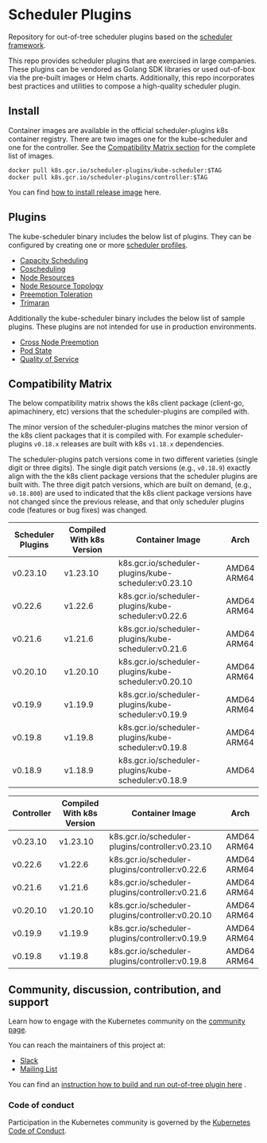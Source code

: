 # Scheduler Plugins

Repository for out-of-tree scheduler plugins based on the [scheduler framework](https://kubernetes.io/docs/concepts/scheduling-eviction/scheduling-framework/).

This repo provides scheduler plugins that are exercised in large companies.
These plugins can be vendored as Golang SDK libraries or used out-of-box via the pre-built images or Helm charts.
Additionally, this repo incorporates best practices and utilities to compose a high-quality scheduler plugin.

## Install

Container images are available in the official scheduler-plugins k8s container registry. There are two images one
for the kube-scheduler and one for the controller. See the [Compatibility Matrix section](#compatibility-matrix)
for the complete list of images.

```shell
docker pull k8s.gcr.io/scheduler-plugins/kube-scheduler:$TAG
docker pull k8s.gcr.io/scheduler-plugins/controller:$TAG
```

You can find [how to install release image](doc/install.md) here.

## Plugins

The kube-scheduler binary includes the below list of plugins. They can be configured by creating one or more
[scheduler profiles](https://kubernetes.io/docs/reference/scheduling/config/#multiple-profiles).

* [Capacity Scheduling](pkg/capacityscheduling/README.md)
* [Coscheduling](pkg/coscheduling/README.md)
* [Node Resources](pkg/noderesources/README.md)
* [Node Resource Topology](pkg/noderesourcetopology/README.md)
* [Preemption Toleration](pkg/preemptiontoleration/README.md)
* [Trimaran](pkg/trimaran/README.md)

Additionally the kube-scheduler binary includes the below list of sample plugins. These plugins are not intended for use in production
environments.

* [Cross Node Preemption](pkg/crossnodepreemption/README.md)
* [Pod State](pkg/podstate/README.md)
* [Quality of Service](pkg/qos/README.md)

## Compatibility Matrix

The below compatibility matrix shows the k8s client package (client-go, apimachinery, etc) versions
that the scheduler-plugins are compiled with.

The minor version of the scheduler-plugins matches the minor version of the k8s client packages that
it is compiled with. For example scheduler-plugins `v0.18.x` releases are built with k8s `v1.18.x`
dependencies.

The scheduler-plugins patch versions come in two different varieties (single digit or three digits).
The single digit patch versions (e.g., `v0.18.9`) exactly align with the the k8s client package
versions that the scheduler plugins are built with. The three digit patch versions, which are built
on demand, (e.g., `v0.18.800`) are used to indicated that the k8s client package versions have not
changed since the previous release, and that only scheduler plugins code (features or bug fixes) was
changed.

| Scheduler Plugins | Compiled With k8s Version | Container Image                                      | Arch           |
|-------------------|---------------------------|------------------------------------------------------|----------------|
| v0.23.10          | v1.23.10                  | k8s.gcr.io/scheduler-plugins/kube-scheduler:v0.23.10 | AMD64<br>ARM64 |
| v0.22.6           | v1.22.6                   | k8s.gcr.io/scheduler-plugins/kube-scheduler:v0.22.6  | AMD64<br>ARM64 |
| v0.21.6           | v1.21.6                   | k8s.gcr.io/scheduler-plugins/kube-scheduler:v0.21.6  | AMD64<br>ARM64 |
| v0.20.10          | v1.20.10                  | k8s.gcr.io/scheduler-plugins/kube-scheduler:v0.20.10 | AMD64<br>ARM64 |
| v0.19.9           | v1.19.9                   | k8s.gcr.io/scheduler-plugins/kube-scheduler:v0.19.9  | AMD64<br>ARM64 |
| v0.19.8           | v1.19.8                   | k8s.gcr.io/scheduler-plugins/kube-scheduler:v0.19.8  | AMD64<br>ARM64 |
| v0.18.9           | v1.18.9                   | k8s.gcr.io/scheduler-plugins/kube-scheduler:v0.18.9  | AMD64          |

| Controller | Compiled With k8s Version | Container Image                                  | Arch           |
|------------|---------------------------|--------------------------------------------------|----------------|
| v0.23.10   | v1.23.10                  | k8s.gcr.io/scheduler-plugins/controller:v0.23.10 | AMD64<br>ARM64 |
| v0.22.6    | v1.22.6                   | k8s.gcr.io/scheduler-plugins/controller:v0.22.6  | AMD64<br>ARM64 |
| v0.21.6    | v1.21.6                   | k8s.gcr.io/scheduler-plugins/controller:v0.21.6  | AMD64<br>ARM64 |
| v0.20.10   | v1.20.10                  | k8s.gcr.io/scheduler-plugins/controller:v0.20.10 | AMD64<br>ARM64 |
| v0.19.9    | v1.19.9                   | k8s.gcr.io/scheduler-plugins/controller:v0.19.9  | AMD64<br>ARM64 |
| v0.19.8    | v1.19.8                   | k8s.gcr.io/scheduler-plugins/controller:v0.19.8  | AMD64<br>ARM64 |

## Community, discussion, contribution, and support

Learn how to engage with the Kubernetes community on the [community page](http://kubernetes.io/community/).

You can reach the maintainers of this project at:

- [Slack](https://kubernetes.slack.com/messages/sig-scheduling)
- [Mailing List](https://groups.google.com/forum/#!forum/kubernetes-sig-scheduling)

You can find an [instruction how to build and run out-of-tree plugin here](doc/develop.md) .

### Code of conduct

Participation in the Kubernetes community is governed by the [Kubernetes Code of Conduct](code-of-conduct.md).
